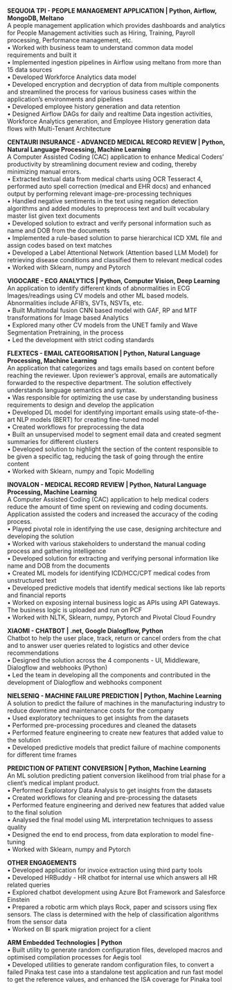 **SEQUOIA TPI - PEOPLE MANAGEMENT APPLICATION | Python, Airflow, MongoDB, Meltano**  
A people management application which provides dashboards and analytics for People Management activities such as Hiring, Training, Payroll processing, Performance management, etc.  
• Worked with business team to understand common data model requirements and built it  
• Implemented ingestion pipelines in Airflow using meltano from more than 15 data sources  
• Developed Workforce Analytics data model  
• Developed encryption and decryption of data from multiple components and streamlined the process for various business cases within the application’s environments and pipelines  
• Developed employee history generation and data retention  
• Designed Airflow DAGs for daily and realtime Data ingestion activities, Workforce Analytics generation, and Employee History generation data flows with Multi-Tenant Architecture  

**CENTAURI INSURANCE - ADVANCED MEDICAL RECORD REVIEW | Python, Natural Language Processing, Machine Learning**  
A Computer Assisted Coding (CAC) application to enhance Medical Coders’ productivity by streamlining document review and coding, thereby minimizing manual errors.  
• Extracted textual data from medical charts using OCR Tesseract 4, performed auto spell correction (medical and EHR docs) and enhanced output by performing relevant image-pre-processing techniques  
• Handled negative sentiments in the text using negation detection algorithms and added modules to preprocess text and built vocabulary master list given text documents  
• Developed solution to extract and verify personal information such as name and DOB from the documents  
• Implemented a rule-based solution to parse hierarchical ICD XML file and assign codes based on text matches  
• Developed a Label Attentional Network (Attention based LLM Model) for retrieving disease conditions and classified them to relevant medical codes  
• Worked with Sklearn, numpy and Pytorch  

**VIGOCARE - ECG ANALYTICS | Python, Computer Vision, Deep Learning**  
An application to identify different kinds of abnormalities in ECG Images/readings using CV models and other ML based models. Abnormalities include AFIB’s, SVTs, NSVTs, etc.  
• Built Multimodal fusion CNN based model with GAF, RP and MTF transformations for Image based Analytics  
• Explored many other CV models from the UNET family and Wave Segmentation Pretraining, in the process  
• Led the development with strict coding standards  

**FLEXTECS - EMAIL CATEGORISATION | Python, Natural Language Processing, Machine Learning**  
An application that categorizes and tags emails based on content before reaching the reviewer. Upon reviewer’s approval, emails are automatically forwarded to the respective department. The solution effectively understands language semantics and syntax.  
• Was responsible for optimizing the use case by understanding business requirements to design and develop the application  
• Developed DL model for identifying important emails using state-of-the-art NLP models (BERT) for creating fine-tuned model  
• Created workflows for preprocessing the data  
• Built an unsupervised model to segment email data and created segment summaries for different clusters  
• Developed solution to highlight the section of the content responsible to be given a specific tag, reducing the task of going through the entire content  
• Worked with Sklearn, numpy and Topic Modelling  

**INOVALON - MEDICAL RECORD REVIEW | Python, Natural Language Processing, Machine Learning**  
A Computer Assisted Coding (CAC) application to help medical coders reduce the amount of time spent on reviewing and coding documents. Application assisted the coders and increased the accuracy of the coding process.  
• Played pivotal role in identifying the use case, designing architecture and developing the solution  
• Worked with various stakeholders to understand the manual coding process and gathering intelligence  
• Developed solution for extracting and verifying personal information like name and DOB from the documents  
• Created ML models for identifying ICD/HCC/CPT medical codes from unstructured text  
• Developed predictive models that identify medical sections like lab reports and financial reports  
• Worked on exposing internal business logic as APIs using API Gateways. The business logic is uploaded and run on PCF  
• Worked with NLTK, Sklearn, numpy, Pytorch and Pivotal Cloud Foundry  

**XIAOMI - CHATBOT | .net, Google Dialogflow, Python**  
Chatbot to help the user place, track, return or cancel orders from the chat and to answer user queries related to logistics and other device recommendations  
• Designed the solution across the 4 components - UI, Middleware, Dialogflow and webhooks (Python)  
• Led the team in developing all the components and contributed in the development of Dialogflow and webhooks component  

**NIELSENIQ - MACHINE FAILURE PREDICTION | Python, Machine Learning**  
A solution to predict the failure of machines in the manufacturing industry to reduce downtime and maintenance costs for the company  
• Used exploratory techniques to get insights from the datasets  
• Performed pre-processing procedures and cleaned the datasets  
• Performed feature engineering to create new features that added value to the solution  
• Developed predictive models that predict failure of machine components for different time frames  

**PREDICTION OF PATIENT CONVERSION | Python, Machine Learning**  
An ML solution predicting patient conversion likelihood from trial phase for a client’s medical implant product.  
• Performed Exploratory Data Analysis to get insights from the datasets  
• Created workflows for cleaning and pre-processing the datasets  
• Performed feature engineering and derived new features that added value to the final solution  
• Analysed the final model using ML interpretation techniques to assess quality  
• Designed the end to end process, from data exploration to model fine-tuning  
• Worked with Sklearn, numpy and Pytorch  

**OTHER ENGAGEMENTS**  
• Developed application for invoice extraction using third party tools  
• Developed HRBuddy - HR chatbot for internal use which answers all HR related queries  
• Explored chatbot development using Azure Bot Framework and Salesforce Einstein  
• Prepared a robotic arm which plays Rock, paper and scissors using flex sensors. The class is determined with the help of classification algorithms from the sensor data  
• Worked on BI spark migration project for a client  

**ARM Embedded Technologies | Python**  
• Built utility to generate random configuration files, developed macros and optimised compilation processes for Aegis tool  
• Developed utilities to generate random configuration files, to convert a failed Pinaka test case into a standalone test application and run fast model to get the reference values, and enhanced the ISA coverage for Pinaka tool  
